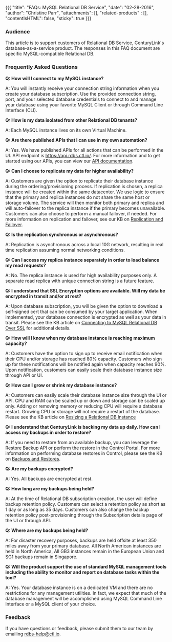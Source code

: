 {{{
  "title": "FAQs: MySQL Relational DB Service",
  "date": "02-28-2016",
  "author": "Christine Parr",
  "attachments": [],
  "related-products" : [],
  "contentIsHTML": false,
  "sticky": true
}}}

### Audience
This article is to support customers of Relational DB Service, CenturyLink's database-as-a-service product. The responses in this FAQ document are specific MySQL-compatible Relational DB.

### Frequently Asked Questions
**Q: How will I connect to my MySQL instance?**

A: You will instantly receive your connection string information when you create your database subscription. Use the provided connection string, port, and your selected database credentials to connect to and manage your database using your favorite MySQL Client or through Command Line Interface (CLI).

**Q: How is my data isolated from other Relational DB tenants?**

A: Each MySQL instance lives on its own Virtual Machine.

**Q: Are there published APIs that I can use in my own automation?**

A: Yes. We have published APIs for all actions that can be performed in the UI. API endpoint is https://api.rdbs.ctl.io/. For more information and to get started using our APIs, you can view our [API documentation](https://www.ctl.io/api-docs/v2/#relational-database-rdbs).

**Q: Can I choose to replicate my data for higher availability?**

A: Customers are given the option to replicate their database instance during the ordering/provisioning process. If replication is chosen, a replica instance will be created within the same datacenter. We use logic to ensure that the primary and replica instances do not share the same host or storage volume. The service will then monitor both primary and replica and will auto-failover to the replica instance if the primary becomes unavailable. Customers can also choose to perform a manual failover, if needed. For more information on replication and failover, see our KB on [Replication and Failover](../Database/replication-and-failover.md).

**Q: Is the replication synchronous or asynchronous?**

A: Replication is asynchronous across a local 10G network, resulting in real time replication assuming normal networking conditions.

**Q: Can I access my replica instance separately in order to load balance my read requests?**

A: No. The replica instance is used for high availability purposes only. A separate read replica with unique connection string is a future feature.

**Q: I understand that SSL Encryption options are available. Will my data be encrypted in transit and/or at rest?**

A: Upon database subscription, you will be given the option to download a self-signed cert that can be consumed by your target application. When implemented, your database connection is encrypted as well as your data in transit. Please see the KB article on [Connecting to MySQL Relational DB Over SSL](../Database/connecting-to-mysql-rdbs-over-ssl.md) for additional details.

**Q: How will I know when my database instance is reaching maximum capacity?**

A: Customers have the option to sign up to receive email notification when their CPU and/or storage has reached 80% capacity. Customers who sign up for these notifications will be notified again when capacity reaches 90%. Upon notification, customers can easily scale their database instance size through API or UI.

**Q: How can I grow or shrink my database instance?**

A: Customers can easily scale their database instance size through the UI or API. CPU and RAM can be scaled up or down and storage can be scaled up only. Adding or removing memory or reducing CPU will require a database restart. Growing CPU or storage will not require a restart of the database. Please see the KB article on [Resizing a Relational DB Instance](../Database/resizing-mysql-rdbs-instance.md)

**Q: I understand that CenturyLink is backing my data up daily. How can I access my backups in order to restore?**

A: If you need to restore from an available backup, you can leverage the Restore Backup API or perform the restore in the Control Portal. For more information on performing database restores in Control, please see the KB on [Backups and Restores](../Database/backups-and-restores.md).

**Q: Are my backups encrypted?**

A: Yes. All backups are encrypted at rest.

**Q: How long are my backups being held?**

A: At the time of Relational DB subscription creation, the user will define backup retention policy. Customers can select a retention policy as short as 1 day or as long as 35 days. Customers can also change the backup retention policy post-provisioning through the Subscription details page of the UI or through API.

**Q: Where are my backups being held?**

A: For disaster recovery purposes, backups are held offsite at least 350 miles away from your primary database. All North American instances are held in North America, All GB3 instances remain in the European Union and SG1 backups remain in Singapore.

**Q: Will the product support the use of standard MySQL management tools including the ability to monitor and report on database tasks within the tool?**

A: Yes. Your database instance is on a dedicated VM and there are no restrictions for any management utilities. In fact, we expect that much of the database management will be accomplished using MySQL Command Line Interface or a MySQL client of your choice.

### Feedback
If you have questions or feedback, please submit them to our team by emailing <a href="mailto:rdbs-help@ctl.io">rdbs-help@ctl.io</a>.
